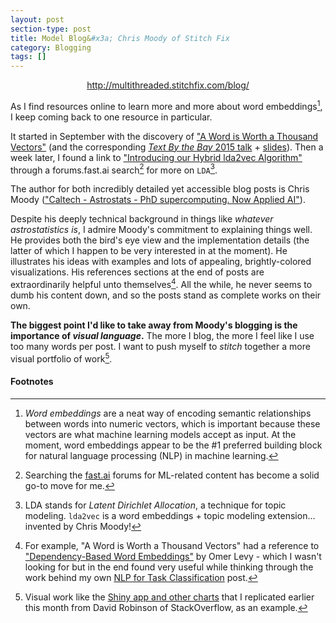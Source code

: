 ```yaml
---
layout: post
section-type: post
title: Model Blog&#x3a; Chris Moody of Stitch Fix
category: Blogging
tags: []
---
```


<p style="text-align: center"><a href="http://multithreaded.stitchfix.com/blog/">http://multithreaded.stitchfix.com/blog/</a></p>

As I find resources online to learn more and more about word embeddings[^embed], I keep coming back to one resource in particular.

It started in September with the discovery of ["A Word is Worth a Thousand Vectors"](http://multithreaded.stitchfix.com/blog/2015/03/11/word-is-worth-a-thousand-vectors/) (and the corresponding [_Text By the Bay_ 2015 talk](https://www.youtube.com/watch?v=vkfXBGnDplQ) + [slides](https://www.slideshare.net/ChristopherMoody3/word2vec-lda-and-introducing-a-new-hybrid-algorithm-lda2vec-57135994)). Then a week later, I found a link to ["Introducing our Hybrid lda2vec Algorithm"](http://multithreaded.stitchfix.com/blog/2016/05/27/lda2vec/) through a forums.fast.ai search[^fast-search] for more on `LDA`[^lda].

The author for both incredibly detailed yet accessible blog posts is Chris Moody (["Caltech - Astrostats - PhD supercomputing. Now Applied AI"](https://twitter.com/chrisemoody)).

Despite his deeply technical background in things like _whatever astrostatistics is_, I admire Moody's commitment to explaining things well. He provides both the bird's eye view and the implementation details (the latter of which I happen to be very interested in at the moment). He illustrates his ideas with examples and lots of appealing, brightly-colored visualizations. His references sections at the end of posts are extraordinarily helpful unto themselves[^ref]. All the while, he never seems to dumb his content down, and so the posts stand as complete works on their own.

**The biggest point I'd like to take away from Moody's blogging is the importance of _visual language_.** The more I blog, the more I feel like I use too many words per post. I want to push myself to _stitch_ together a more visual portfolio of work[^robinson].

#### Footnotes

[^embed]: _Word embeddings_ are a neat way of encoding semantic relationships between words into numeric vectors, which is important because these vectors are what machine learning models accept as input. At the moment, word embeddings appear to be the #1 preferred building block for natural language processing (NLP) in machine learning.
[^fast-search]: Searching the [fast.ai](/notes/2017/08/18/fast-week2.html) forums for ML-related content has become a solid go-to move for me.
[^lda]: LDA stands for _Latent Dirichlet Allocation_, a technique for topic modeling. `lda2vec` is a word embeddings + topic modeling extension... invented by Chris Moody!
[^ref]: For example, "A Word is Worth a Thousand Vectors" had a reference to ["Dependency-Based Word Embeddings"](https://levyomer.wordpress.com/2014/04/25/dependency-based-word-embeddings/) by Omer Levy - which I wasn't looking for but in the end found very useful while thinking through the work behind my own [NLP for Task Classification](/portfolio-building/2017/09/25/nlp-for-tasks.html) post.
[^robinson]: Visual work like the [Shiny app and other charts](/portfolio-building/2017/10/18/data-is-all-around-us.html#shiny-app) that I replicated earlier this month from David Robinson of StackOverflow, as an example.
